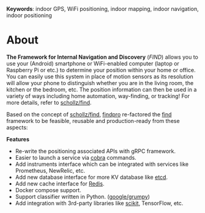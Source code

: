 **Keywords**: indoor GPS, WiFi positioning, indoor mapping, indoor navigation, indoor positioning

# About

**The Framework for Internal Navigation and Discovery** (_FIND_) allows you to use your (Android) smartphone or WiFi-enabled computer (laptop or Raspberry Pi or etc.) to determine your position within your home or office. You can easily use this system in place of motion sensors as its resolution will allow your phone to distinguish whether you are in the living room, the kitchen or the bedroom, etc. The position information can then be used in a variety of ways including home automation, way-finding, or tracking! For more details, refer to [schollz/find](https://github.com/schollz/find).

Based on the concept of [schollz/find](https://github.com/schollz/find), [findpro](https://github.com/trumanw/findpro) re-factored the [find](https://github.com/schollz/find) framework to be feasible, reusable and production-ready from these aspects:

**Features**
- Re-write the positioning associated APIs with gRPC framework.
- Easier to launch a service via [cobra](https://github.com/spf13/cobra) commands.
- Add instruments interface which can be integrated with services like Prometheus, NewRelic, etc.
- Add new database interface for more KV database like [etcd](https://github.com/coreos/etcd).
- Add new cache interface for [Redis](https://github.com/go-redis/redis).
- Docker compose support.
- Support classifier written in Python. ([google/grumpy](https://github.com/google/grumpy))
- Add integration with 3rd-party libraries like [scikit](http://scikit-learn.org/), TensorFlow, etc.
